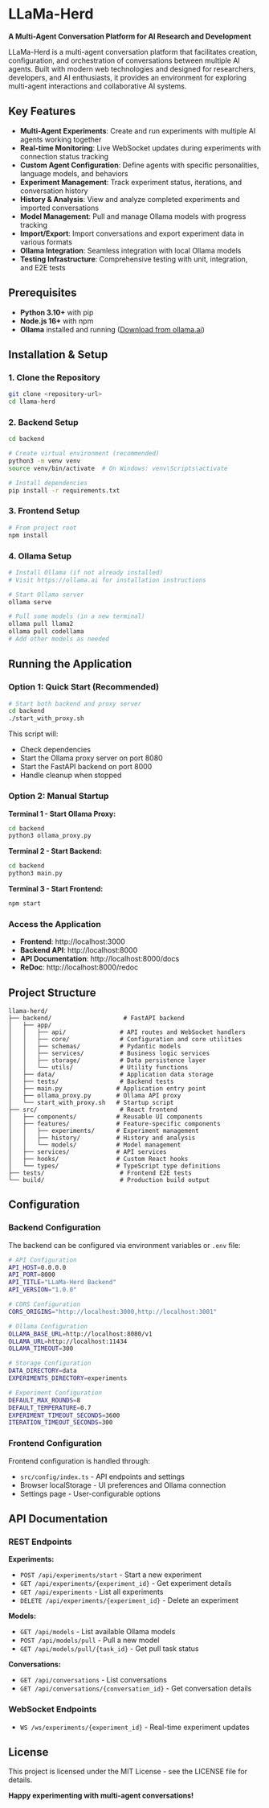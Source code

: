 # LLaMa-Herd

**A Multi-Agent Conversation Platform for AI Research and Development**

LLaMa-Herd is a multi-agent conversation platform that facilitates creation, configuration, and orchestration of conversations between multiple AI agents. Built with modern web technologies and designed for researchers, developers, and AI enthusiasts, it provides an environment for exploring multi-agent interactions and collaborative AI systems.

## Key Features

- **Multi-Agent Experiments**: Create and run experiments with multiple AI agents working together
- **Real-time Monitoring**: Live WebSocket updates during experiments with connection status tracking
- **Custom Agent Configuration**: Define agents with specific personalities, language models, and behaviors
- **Experiment Management**: Track experiment status, iterations, and conversation history
- **History & Analysis**: View and analyze completed experiments and imported conversations
- **Model Management**: Pull and manage Ollama models with progress tracking
- **Import/Export**: Import conversations and export experiment data in various formats
- **Ollama Integration**: Seamless integration with local Ollama models
- **Testing Infrastructure**: Comprehensive testing with unit, integration, and E2E tests

## Prerequisites

- **Python 3.10+** with pip
- **Node.js 16+** with npm
- **Ollama** installed and running ([Download from ollama.ai](https://ollama.ai))

## Installation & Setup

### 1. Clone the Repository

```bash
git clone <repository-url>
cd llama-herd
```

### 2. Backend Setup

```bash
cd backend

# Create virtual environment (recommended)
python3 -m venv venv
source venv/bin/activate  # On Windows: venv\Scripts\activate

# Install dependencies
pip install -r requirements.txt
```

### 3. Frontend Setup

```bash
# From project root
npm install
```

### 4. Ollama Setup

```bash
# Install Ollama (if not already installed)
# Visit https://ollama.ai for installation instructions

# Start Ollama server
ollama serve

# Pull some models (in a new terminal)
ollama pull llama2
ollama pull codellama
# Add other models as needed
```

## Running the Application

### Option 1: Quick Start (Recommended)

```bash
# Start both backend and proxy server
cd backend
./start_with_proxy.sh
```

This script will:
- Check dependencies
- Start the Ollama proxy server on port 8080
- Start the FastAPI backend on port 8000
- Handle cleanup when stopped

### Option 2: Manual Startup

**Terminal 1 - Start Ollama Proxy:**
```bash
cd backend
python3 ollama_proxy.py
```

**Terminal 2 - Start Backend:**
```bash
cd backend
python3 main.py
```

**Terminal 3 - Start Frontend:**
```bash
npm start
```

### Access the Application

- **Frontend**: http://localhost:3000
- **Backend API**: http://localhost:8000
- **API Documentation**: http://localhost:8000/docs
- **ReDoc**: http://localhost:8000/redoc

## Project Structure

```
llama-herd/
├── backend/                    # FastAPI backend
│   ├── app/
│   │   ├── api/               # API routes and WebSocket handlers
│   │   ├── core/              # Configuration and core utilities
│   │   ├── schemas/           # Pydantic models
│   │   ├── services/          # Business logic services
│   │   ├── storage/           # Data persistence layer
│   │   └── utils/             # Utility functions
│   ├── data/                  # Application data storage
│   ├── tests/                 # Backend tests
│   ├── main.py               # Application entry point
│   ├── ollama_proxy.py       # Ollama API proxy
│   └── start_with_proxy.sh   # Startup script
├── src/                       # React frontend
│   ├── components/           # Reusable UI components
│   ├── features/             # Feature-specific components
│   │   ├── experiments/      # Experiment management
│   │   ├── history/          # History and analysis
│   │   └── models/           # Model management
│   ├── services/             # API services
│   ├── hooks/                # Custom React hooks
│   └── types/                # TypeScript type definitions
├── tests/                     # Frontend E2E tests
└── build/                     # Production build output
```

## Configuration

### Backend Configuration

The backend can be configured via environment variables or `.env` file:

```bash
# API Configuration
API_HOST=0.0.0.0
API_PORT=8000
API_TITLE="LLaMa-Herd Backend"
API_VERSION="1.0.0"

# CORS Configuration
CORS_ORIGINS="http://localhost:3000,http://localhost:3001"

# Ollama Configuration
OLLAMA_BASE_URL=http://localhost:8080/v1
OLLAMA_URL=http://localhost:11434
OLLAMA_TIMEOUT=300

# Storage Configuration
DATA_DIRECTORY=data
EXPERIMENTS_DIRECTORY=experiments

# Experiment Configuration
DEFAULT_MAX_ROUNDS=8
DEFAULT_TEMPERATURE=0.7
EXPERIMENT_TIMEOUT_SECONDS=3600
ITERATION_TIMEOUT_SECONDS=300
```

### Frontend Configuration

Frontend configuration is handled through:
- `src/config/index.ts` - API endpoints and settings
- Browser localStorage - UI preferences and Ollama connection
- Settings page - User-configurable options

## API Documentation

### REST Endpoints

**Experiments:**
- `POST /api/experiments/start` - Start a new experiment
- `GET /api/experiments/{experiment_id}` - Get experiment details
- `GET /api/experiments` - List all experiments
- `DELETE /api/experiments/{experiment_id}` - Delete an experiment

**Models:**
- `GET /api/models` - List available Ollama models
- `POST /api/models/pull` - Pull a new model
- `GET /api/models/pull/{task_id}` - Get pull task status

**Conversations:**
- `GET /api/conversations` - List conversations
- `GET /api/conversations/{conversation_id}` - Get conversation details

### WebSocket Endpoints

- `WS /ws/experiments/{experiment_id}` - Real-time experiment updates


## License

This project is licensed under the MIT License - see the LICENSE file for details.

**Happy experimenting with multi-agent conversations!**